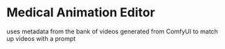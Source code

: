 # Medical Animation Editor 

uses metadata from the bank of videos generated from ComfyUI to match up videos with a prompt

